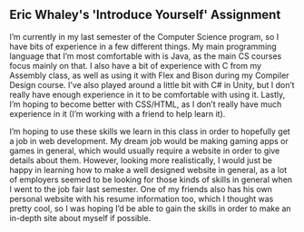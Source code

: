 ## Eric Whaley's 'Introduce Yourself' Assignment

I’m currently in my last semester of the Computer Science program, so I have bits of experience in a few different things. My main programming language that I’m most comfortable with is Java, as the main CS courses focus mainly on that. I also have a bit of experience with C from my Assembly class, as well as using it with Flex and Bison during my Compiler Design course. I’ve also played around a little bit with C# in Unity, but I don’t really have enough experience in it to be comfortable with using it. Lastly, I’m hoping to become better with CSS/HTML, as I don’t really have much experience in it (I’m working with a friend to help learn it).

I’m hoping to use these skills we learn in this class in order to hopefully get a job in web development. My dream job would be making gaming apps or games in general, which would usually require a website in order to give details about them. However, looking more realistically, I would just be happy in learning how to make a well designed website in general, as a lot of employers seemed to be looking for those kinds of skills in general when I went to the job fair last semester. One of my friends also has his own personal website with his resume information too, which I thought was pretty cool, so I was hoping I’d be able to gain the skills in order to make an in-depth site about myself if possible.
